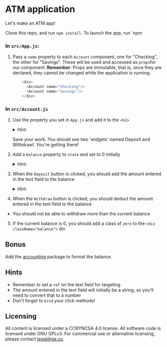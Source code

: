 # ATM application

Let's make an ATM app! 

Clone this repo, and run `npm install`. To launch the app, run `npm 

### In `src/App.js`:
1. Pass a `name` property to each `Account` component, one for "Checking", the other for "Savings".  These will be used and accessed as `props`for our component. **Remember**: Props are immutable, that is, once they are declared, they cannot be changed while the application is running.

    ```javascript
        <div>
          <Account name="Checking"/>
          <Account name="Savings"/>
        </div>
    ```

### In `src/Account.js`
1. Use the property you set in `App.js` and add it to the `<h2>`
    <details>
    <summary>Hint:</summary>

    ```javascript
        <div className="account">
          //this.props.name is referring to the name property we assigned the App component in App.js
          <h2>{this.props.name}</h2>
          <div className="balance">$0</div>
          <input type="text" placeholder="enter an amount" />
          <input type="button" value="Deposit" />
          <input type="button" value="Withdrawl" />
        </div>
    ```

    </details>

    Save your work. You should see two 'widgets' named Deposit and Withdrawl.  You're getting there!

2. Add a `balance` property to `state` and set to 0 initially
    <details>
    <summary>Hint:</summary>

    ```javascript
        class Account extends Component {
            constructor(props){
              super(props)
              this.state = {
                balance: 0
              }
            }
        }
    ``` 

    </details>

3. When the `Deposit` button is clicked, you should add the amount entered in the text field to the balance
    <details>
    <summary>Hint:</summary>
    a. Add a click handler in your input tags in our JSX return block:
    
    ```html
      <input type="button" value="Deposit" onClick={this.handleDepositClick} />
    ```
    
    b. Define a click handler method within the `Account` class
    
    ```javascript
            handleDepositClick(e) {
              // It is good practice to still prevent default behavior
              e.preventDefault()
              // set a local variable to the amount entered in the text box.  What does that + symbol do?
              let amount = +this.refs.amount.value
              // set a local variable to the new balance based off of the original balance + amount
              let newBalance = this.state.balance + amount;
              // set the balance to the newBalance using the setState method (necessary)
              this.setState({
                balance: newBalance
              })
              // empty out the text box in this component
              this.refs.amount.value = '';
            }
    ```

    </details>
    
    
    
4. When the `Withdraw` button is clicked, you should deduct the amount entered in the text field to the balance

  - You should not be able to withdraw more than the current balance
5. If the current balance is 0, you should add a class of `zero` to the `<div className="balance">` div

## Bonus
Add the [accounting](https://www.npmjs.com/package/accounting) package to format the balance.

## Hints
- Remember to set a `ref` on the text field for targeting
- The amount entered in the text field will initially be a string, so you'll need to convert that to a number
- Don't forget to `bind` your click methods!

## Licensing
All content is licensed under a CC­BY­NC­SA 4.0 license.
All software code is licensed under GNU GPLv3. For commercial use or alternative licensing, please contact legal@ga.co.
